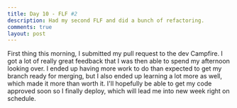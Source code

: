 ```yaml
---
title: Day 10 - FLF #2
description: Had my second FLF and did a bunch of refactoring.
comments: true
layout: post
---
```


First thing this morning, I submitted my pull request to the dev Campfire. I got a lot of really great feedback that I was then able to spend my afternoon looking over. I ended up having more work to do than expected to get my branch ready for merging, but I also ended up learning a lot more as well, which made it more than worth it. I'll hopefully be able to get my code approved soon so I finally deploy, which will lead me into new week right on schedule.
